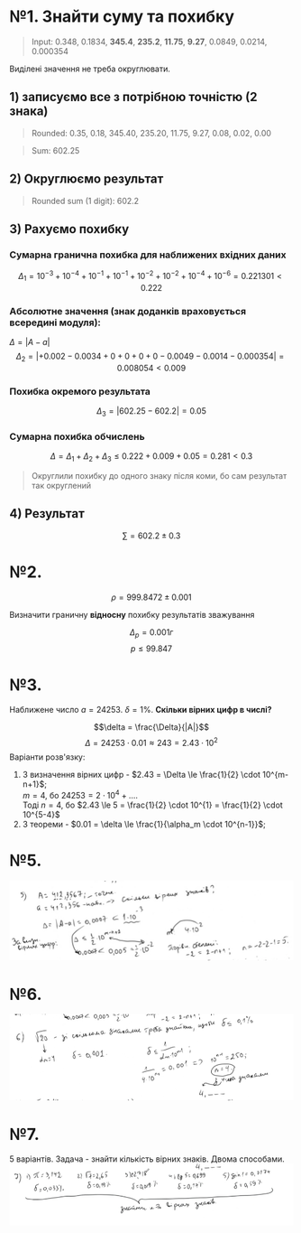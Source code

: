 # №1. Знайти суму та похибку
> Input: 0.348, 0.1834, **345.4**, **235.2**, **11.75**, **9.27**, 0.0849, 0.0214, 0.000354

Виділені значення не треба округлювати.
## 1) записуємо все з потрібною точністю (2 знака)
> Rounded: 0.35, 0.18, 345.40, 235.20, 11.75, 9.27, 0.08, 0.02, 0.00

> Sum: 602.25
## 2) Округлюємо результат
> Rounded sum (1 digit): 602.2

## 3) Рахуємо похибку
### Сумарна гранична похибка для наближених вхідних даних
$$\Delta_1 = 10^{-3} + 10^{-4} + 10^{-1} + 10^{-1} + 10^{-2} + 10^{-2} + 10^{-4} + 10^{-6} = 0.221301 < 0.222$$

### Абсолютне значення (знак доданків враховується всередині модуля):
$\Delta = |A - a|$
$$\Delta_2 = |+0.002 - 0.0034 + 0 + 0 + 0 + 0 - 0.0049 - 0.0014 - 0.000354| = 0.008054 < 0.009$$

### Похибка окремого результата
$$\Delta_3 = |602.25 - 602.2| = 0.05$$

### Сумарна похибка обчислень
$$\Delta = \Delta_1 + \Delta_2 + \Delta_3 \le 0.222 + 0.009 + 0.05 = 0.281 < 0.3$$
> Округлили похибку до одного знаку після коми, бо сам результат так округлений

## 4) Результат
$$\sum = 602.2 \pm 0.3$$

# №2. 
$$\rho = 999.8472 \pm 0.001$$

Визначити граничну **відносну** похибку результатів зважування

$$\Delta_p = 0.001 г$$
$$p \le 99.847$$

# №3.
Наближене число $a=24253$. $\delta = 1\%$. **Скільки вірних цифр в числі?**

$$\delta = \frac{\Delta}{|A|}$$
$$\Delta = 24253 \cdot 0.01 \approx 243 = 2.43 \cdot 10^2$$
Варіанти розв'язку:
1. З визначення вірних цифр - $2.43 = \Delta \le \frac{1}{2} \cdot 10^{m-n+1}$;  
    $m = 4$, бо $24253 = 2\cdot 10^4 + ...$.  
    Тоді $n = 4$, бо $2.43 \le 5 = \frac{1}{2} \cdot 10^{1} = \frac{1}{2} \cdot 10^{5-4}$
2. З теореми - $0.01 = \delta \le \frac{1}{\alpha_m \cdot 10^{n-1}}$;  

# №5.
![](sem2_1.png)

# №6.
![](sem2_2.png)

# №7.
5 варіантів. Задача - знайти кількість вірних знаків. Двома способами.
![](sem2_3.png)

